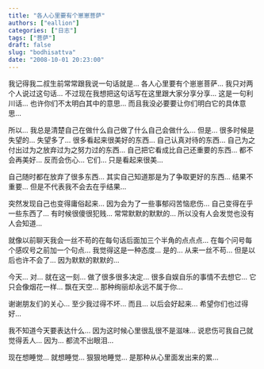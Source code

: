 ```yaml
---
title: "各人心里要有个崽崽菩萨"
authors: ["eallion"]
categories: ["日志"]
tags: ["菩萨"]
draft: false
slug: "bodhisattva"
date: "2008-10-01 20:23:00"
---
```


我记得我二叔生前常常跟我说一句话就是...
各人心里要有个崽崽菩萨...
我只对两个人说过这句话...
不过现在我想把这句话写在这里跟大家分享分享...
这是一句利川话...
也许你们不太明白其中的意思...
而且我没必要要让你们明白它的具体意思...

所以...
我总是清楚自己在做什么自己做了什么自己会做什么...
但是...
很多时候是失望的...
失望多了...
很多看起来很美好的东西...
自己认真对待的东西...
自己为之付出过为之放弃过为之努力过的东西...
自己把它看成比自己还重要的东西...
都不会再美好...
反而会伤心...
它们...
只是看起来很美...

自己随时都在放弃了很多东西...
其实自己知道那是为了争取更好的东西...
结果不重要...
但是不代表我不会去在乎结果...

突然发现自己也变得庸俗起来...
因为会为了一些事郁闷苦恼悲伤...
自己变得在乎一些东西了...
有时候很傻很犯贱...
常常默默的默默的...
所以没有人会发觉也没有人会知道...

就像以前聊天我会一丝不苟的在每句话后面加三个半角的点点点...
在每个问号每个感叹号之前加一个句点...
我觉得这是一种态度...
是的... 从来一丝不苟...
但是以后也许不会了...
因为默默的默默的...

今天...
对... 就在这一刻...
做了很多很多决定...
很多自娱自乐的事情不去想它...
它只会像烟花一样...
飘在天空...
那种绚丽却永远不属于你...

谢谢朋友们的关心...
至少我过得不坏...
而且...
以后会好起来...
希望你们也过得好...

我不知道今天要表达什么...
因为这时候心里很乱很不是滋味...
说悲伤可我自己就觉得丢人...
因为...
都流不出眼泪...

现在想睡觉... 就想睡觉... 狠狠地睡觉... 是那种从心里面发出来的累...
